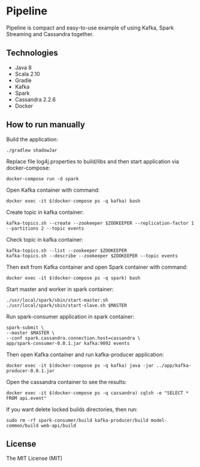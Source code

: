 # Pipeline

Pipeline is compact and easy-to-use example of using Kafka, Spark Streaming and Cassandra together.

## Technologies
- Java 8
- Scala 2.10
- Gradle
- Kafka
- Spark
- Cassandra 2.2.6
- Docker

## How to run manually
Build the application:
```
./gradlew shadowJar
```

Replace file log4j.properties to build/libs and then start application via docker-compose:
```
docker-compose run -d spark
```

Open Kafka container with command:
```
docker exec -it $(docker-compose ps -q kafka) bash
```

Create topic in kafka container:
```
kafka-topics.sh --create --zookeeper $ZOOKEEPER --replication-factor 1 --partitions 2 --topic events
```

Check topic in kafka container:
```
kafka-topics.sh --list --zookeeper $ZOOKEEPER
kafka-topics.sh --describe --zookeeper $ZOOKEEPER --topic events
```

Then exit from Kafka container and open Spark container with command:
```
docker exec -it $(docker-compose ps -q spark) bash
```

Start master and worker in spark container:
```
./usr/local/spark/sbin/start-master.sh
./usr/local/spark/sbin/start-slave.sh $MASTER
```

Run spark-consumer application in spark container:
```
spark-submit \
--master $MASTER \
--conf spark.cassandra.connection.host=cassandra \
app/spark-consumer-0.0.1.jar kafka:9092 events
```

Then open Kafka container and run kafka-producer application:
```
docker exec -it $(docker-compose ps -q kafka) java -jar ../app/kafka-producer-0.0.1.jar
```

Open the cassandra container to see the results:
```
docker exec -it $(docker-compose ps -q cassandra) cqlsh -e "SELECT * FROM api.event"
```

If you want delete locked builds directories, then run:
```
sudo rm -rf spark-consumer/build kafka-producer/build model-common/build web-api/build
```

## License
The MIT License (MIT)